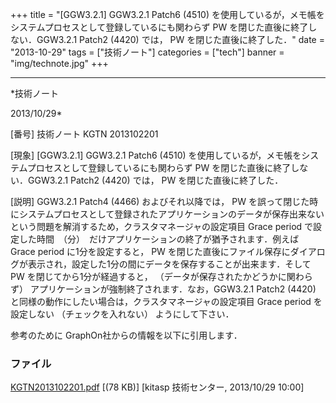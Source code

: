 ﻿+++
title = "[GGW3.2.1] GGW3.2.1 Patch6 (4510) を使用しているが，メモ帳をシステムプロセスとして登録しているにも関わらず PW を閉じた直後に終了しない．GGW3.2.1 Patch2 (4420) では， PW を閉じた直後に終了した．"
date = "2013-10-29"
tags = ["技術ノート"]
categories = ["tech"]
banner = "img/technote.jpg"
+++

-----------------------------------------------------------------------------------------------------------------------------

*技術ノート

2013/10/29*


[番号]
技術ノート KGTN 2013102201

[現象]
[GGW3.2.1] GGW3.2.1 Patch6 (4510)
を使用しているが，メモ帳をシステムプロセスとして登録しているにも関わらず
PW を閉じた直後に終了しない．GGW3.2.1 Patch2 (4420) では， PW
を閉じた直後に終了した．

[説明]
GGW3.2.1 Patch4 (4466) およびそれ以降では， PW
を誤って閉じた時にシステムプロセスとして登録されたアプリケーションのデータが保存出来ないという問題を解消するため，クラスタマネージャの設定項目
Grace period
で設定した時間　（分）　だけアプリケーションの終了が猶予されます．例えば
Grace period に1分を設定すると， PW
を閉じた直後にファイル保存にダイアログが表示され，設定した1分の間にデータを保存することが出来ます．そして
PW を閉じてから1分が経過すると，
（データが保存されたかどうかに関わらず）
アプリケーションが強制終了されます．なお，GGW3.2.1 Patch2 (4420)
と同様の動作にしたい場合は，クラスタマネージャの設定項目 Grace period
を設定しない （チェックを入れない） ようにして下さい．

参考のために GraphOn社からの情報を以下に引用します．


### ファイル

 
 


[KGTN2013102201.pdf](http://techreport.kitasp.net/attachments/download/1391/KGTN2013102201.pdf)
 [(78 KB)] [kitasp 技術センター, 2013/10/29
10:00]


 


 

